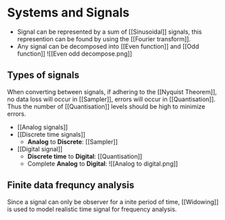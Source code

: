 # Systems and Signals
- Signal can be represented by a sum of [[Sinusoidal]] signals, this represention can be found by using the [[Fourier transform]].
- Any signal can be decomposed into [[Even function]] and [[Odd function]]
![[Even odd decompose.png]]

## Types of signals
When converting between signals, if adhering to the [[Nyquist Theorem]], no data loss will occur in [[Sampler]], errors will occur in [[Quantisation]]. Thus the number of [[Quantisation]] levels should be high to minimize errors.
- [[Analog signals]]
- [[Discrete time signals]]
	- **Analog** to **Discrete**: [[Sampler]]
- [[Digital signal]]
	- **Discrete time** to **Digital**: [[Quantisation]]
	- Complete **Analog** to **Digital**:
	![[Analog to digital.png]]

## Finite data frequncy analysis
Since a signal can only be observer for a inite period of time, [[Widowing]] is used to model realistic time signal for frequency analysis.